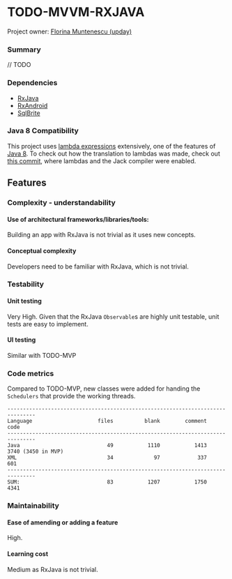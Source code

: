# TODO-MVVM-RXJAVA

Project owner: [Florina Muntenescu (upday)](https://github.com/florina-muntenescu)

### Summary

// TODO

### Dependencies

* [RxJava](https://github.com/ReactiveX/RxJava)
* [RxAndroid](https://github.com/ReactiveX/RxAndroid)
* [SqlBrite](https://github.com/square/sqlbrite)

### Java 8 Compatibility

This project uses [lambda expressions](https://docs.oracle.com/javase/tutorial/java/javaOO/lambdaexpressions.html) extensively, one of the features of [Java 8](https://developer.android.com/guide/platform/j8-jack.html). To check out how the translation to lambdas was made, check out [this commit](https://github.com/googlesamples/android-architecture/pull/240/commits/929f63e3657be8705679c46c75e2625dc44a5b28), where lambdas and the Jack compiler were enabled.

## Features

### Complexity - understandability

#### Use of architectural frameworks/libraries/tools:

Building an app with RxJava is not trivial as it uses new concepts.

#### Conceptual complexity

Developers need to be familiar with RxJava, which is not trivial.

### Testability

#### Unit testing

Very High. Given that the RxJava ``Observable``s are highly unit testable, unit tests are easy to implement.

#### UI testing

Similar with TODO-MVP

### Code metrics

Compared to TODO-MVP, new classes were added for handing the ``Schedulers`` that provide the working threads.

```
-------------------------------------------------------------------------------
Language                     files          blank        comment           code
-------------------------------------------------------------------------------
Java                            49           1110           1413           3740 (3450 in MVP)
XML                             34             97            337            601
-------------------------------------------------------------------------------
SUM:                            83           1207           1750           4341

```
### Maintainability

#### Ease of amending or adding a feature

High.

#### Learning cost

Medium as RxJava is not trivial.
